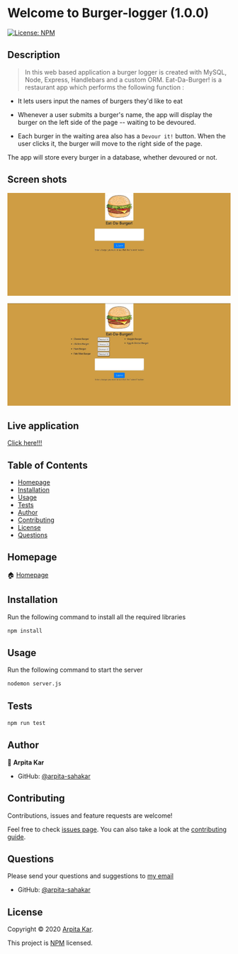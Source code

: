 
  # Welcome to Burger-logger (1.0.0)
  <a href="#">
    <img alt="License: NPM" src="https://img.shields.io/badge/license-NPM-yellow.svg" target="_blank" />
  </a>


  ## Description 

  > In this web based application a burger logger is created with MySQL, Node, Express, Handlebars and a custom ORM. Eat-Da-Burger! is a restaurant app which performs the following function :
  

  *  It lets users input the names of burgers they'd like to eat

  *  Whenever a user submits a burger's name, the app will display the burger on the left side of the page -- waiting to be devoured.

  * Each burger in the waiting area also has a `Devour it!` button. When the user clicks it, the burger will move to the right side of the page.

The app will store every burger in a database, whether devoured or not.

## Screen shots

![Burger logger screen1](./public/assets/img/screenShot1.JPG)

![Burger logger screen2](./public/assets/img/screenShot2.JPG)

## Live application

[Click here!!!](https://peaceful-sands-93325.herokuapp.com)


  ## Table of Contents

  * [Homepage](#homepage)
  * [Installation](#installation)
  * [Usage](#usage)
  * [Tests](#tests)
  * [Author](#author)
  * [Contributing](#contributing)
  * [License](#license)
  * [Questions](#questions)
  
  
  ## Homepage

  🏠 [Homepage](https://github.com/arpita-sahakar/burger-logger#readme)
  

  ## Installation
  Run the following command to install all the required libraries
  ```bash
  npm install
  ```

 
  ## Usage 
   Run the following command to start the server
  ```bash
  nodemon server.js
  ```


  ## Tests
  ```bash
  npm run test
  ```


  ## Author

  👤 **Arpita Kar**
  * GitHub: [@arpita-sahakar](https://github.com/arpita-sahakar)


  ## Contributing

  Contributions, issues and feature requests are welcome!

  Feel free to check [issues page](https://github.com/arpita-sahakar/burger-logger/issues). You can also take a look at the [contributing guide](https://github.com/arpita-sahakar/burger-logger).


  ## Questions

  Please send your questions and suggestions to [my email](arpita.sahaa@gmail.com)
  * GitHub: [@arpita-sahakar](https://github.com/arpita-sahakar)


  ## License

  Copyright © 2020 [Arpita Kar](https://github.com/arpita-sahakar).

  This project is [NPM](https://github.com/arpita-sahakar/burger-logger/blob/main/license) licensed.

  
 


